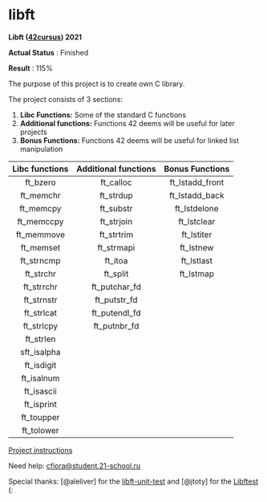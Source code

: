 # libft

**Libft ([42cursus](https://www.42.fr)) 2021**

**Actual Status** : Finished

**Result** : 115%

The purpose of this project is to create own C library.

The project consists of 3 sections:

1.  **Libc Functions:** Some of the standard C functions
2.  **Additional functions:** Functions 42 deems will be useful for later projects
3.  **Bonus Functions:** Functions 42 deems will be useful for linked list manipulation

Libc functions | Additional functions | Bonus Functions 
:-----------: | :-----------: | :-----------: 
ft_bzero | ft_calloc | ft_lstadd_front
ft_memchr		| ft_strdup		| ft_lstadd_back
ft_memcpy		| ft_substr	| ft_lstdelone
ft_memccpy		| ft_strjoin		| ft_lstclear
ft_memmove		| ft_strtrim		| ft_lstiter
ft_memset		| ft_strmapi	| ft_lstnew
ft_strncmp		| ft_itoa	| ft_lstlast
ft_strchr		| ft_split		| ft_lstmap
ft_strrchr		| ft_putchar_fd	|				
ft_strnstr		| ft_putstr_fd		|
ft_strlcat		| ft_putendl_fd	|
ft_strlcpy		| ft_putnbr_fd	|
ft_strlen		|
sft_isalpha		|
ft_isdigit		|
ft_isalnum		|
ft_isascii		|
ft_isprint		| 
ft_toupper		|	
ft_tolower		|

[Project instructions](/en.subject.pdf)

Need help: cfiora@student.21-school.ru

Special thanks: [@aleliver] for the [libft-unit-test](https://github.com/alelievr/libft-unit-test) and [@jtoty] for the [Libftest](https://github.com/jtoty/Libftest) (:
